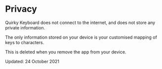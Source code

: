 # Privacy

Quirky Keyboard does not connect to the internet, and does not store any private information.

The only information stored on your device is your customised mapping of keys to characters.

This is deleted when you remove the app from your device.

Updated: 24 October 2021
